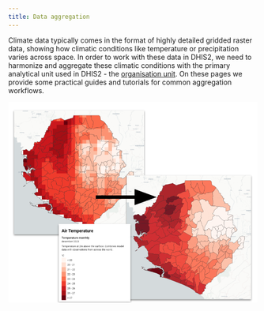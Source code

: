 ```yaml
---
title: Data aggregation
---
```


Climate data typically comes in the format of highly detailed gridded raster data, showing how climatic conditions like temperature or precipitation varies across space. In order to work with these data in DHIS2, we need to harmonize and aggregate these climatic conditions with the primary analytical unit used in DHIS2 - the [organisation unit](../glossary.md#). On these pages we provide some practical guides and tutorials for common aggregation workflows. 

![Illustration of the data aggregation/harmonization process](./images/grid-orgunit-harmonization.png)
